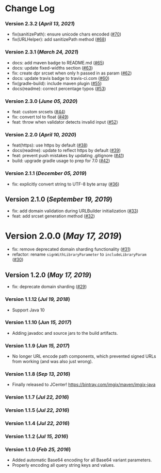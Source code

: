 Change Log
==========

### Version 2.3.2 (_April 13, 2021_)
* fix(sanitizePath): ensure unicode chars encoded ([#70](https://github.com/imgix/imgix-java/pull/70))
* fix(URLHelper): add sanitizePath method ([#68](https://github.com/imgix/imgix-java/pull/68))

### Version 2.3.1 (_March 24, 2021_)
* docs: add maven badge to README.md ([#65](https://github.com/imgix/imgix-java/pull/65))
* docs: update fixed-widths section ([#63](https://github.com/imgix/imgix-java/pull/63))
* fix: create dpr srcset when only h passed in as param ([#62](https://github.com/imgix/imgix-java/pull/62))
* docs: update travis badge to travis-ci.com ([#60](https://github.com/imgix/imgix-java/pull/60))
* fix(gradle-build): include maven plugin ([#55](https://github.com/imgix/imgix-java/pull/55))
* docs(readme): correct percentage typos ([#53](https://github.com/imgix/imgix-java/pull/53))

### Version 2.3.0 (_June 05, 2020_)
* feat: custom srcsets ([#44](https://github.com/imgix/imgix-java/pull/44))
* fix: convert tol to float ([#49](https://github.com/imgix/imgix-java/pull/49))
* feat: throw when validator detects invalid input ([#52](https://github.com/imgix/imgix-java/pull/52))

### Version 2.2.0 (_April 10, 2020_)

* feat(https): use https by default ([#38](https://github.com/imgix/imgix-java/pull/38))
* docs(readme): update to reflect https by default ([#39](https://github.com/imgix/imgix-java/pull/39))
* feat: prevent push mistakes by updating .gitignore ([#41](https://github.com/imgix/imgix-java/pull/41))
* build: upgrade gradle usage to prep for 7.0 ([#42](https://github.com/imgix/imgix-java/pull/42))

### Version 2.1.1 (_December 05, 2019_)

* fix: explicitly convert string to UTF-8 byte array ([#36](https://github.com/imgix/imgix-java/pull/36))

## Version 2.1.0 (_September 19, 2019_)

* fix: add domain validation during URLBuilder initialization ([#33](https://github.com/imgix/imgix-java/pull/33))
* feat: add srcset generation method ([#32](https://github.com/imgix/imgix-java/pull/32)) 

# Version 2.0.0 (_May 17, 2019_)

* fix: remove deprecated domain sharding functionality  ([#31](https://github.com/imgix/imgix-java/pull/31))
* refactor: rename `signWithLibraryParameter` to `includeLibraryParam` ([#30](https://github.com/imgix/imgix-java/pull/30))

## Version 1.2.0 (_May 17, 2019_)

* fix: deprecate domain sharding ([#29](https://github.com/imgix/imgix-java/pull/29))

### Version 1.1.12 (_Jul 19, 2018_)

* Support Java 10

### Version 1.1.10 (_Jun 15, 2017_)

* Adding javadoc and source jars to the build artifacts.

### Version 1.1.9 (_Jun 15, 2017_)

* No longer URL encode path components, which prevented signed URLs from working (and was also just wrong).

### Version 1.1.8 (_Sep 13, 2016_)

* Finally released to JCenter! https://bintray.com/imgix/maven/imgix-java

### Version 1.1.7 (_Jul 22, 2016_)

### Version 1.1.5 (_Jul 22, 2016_)

### Version 1.1.4 (_Jul 22, 2016_)

### Version 1.1.2 (_Jul 15, 2016_)

### Version 1.1.0 (_Feb 25, 2016_)

* Added automatic Base64 encoding for all Base64 variant parameters.
* Properly encoding all query string keys and values.
